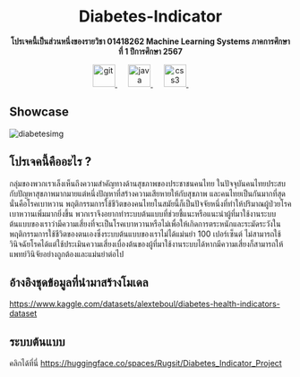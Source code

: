 <h1 align="center">Diabetes-Indicator</h1>
<p align="center"><b>โปรเจคนี้เป็นส่วนหนึ่งของรายวิชา 01418262 Machine Learning Systems ภาคการศึกษาที่ 1 ปีการศึกษา 2567</b></p>

<p align="center">
<a href="https://www.python.org/" target="_blank" rel="noreferrer"> <img src="https://upload.wikimedia.org/wikipedia/commons/thumb/c/c3/Python-logo-notext.svg/701px-Python-logo-notext.svg.png" alt="git" width="40" height="40"/> </a>
&nbsp;&nbsp;&nbsp;&nbsp;
<a href="https://jupyter.org/" target="_blank" rel="noreferrer"> <img src="https://upload.wikimedia.org/wikipedia/commons/thumb/3/38/Jupyter_logo.svg/1200px-Jupyter_logo.svg.png" alt="java" width="40" height="40"/> </a>
&nbsp;&nbsp;&nbsp;&nbsp;
<a href="https://huggingface.co/" target="_blank" rel="noreferrer"> <img src="https://cdn.worldvectorlogo.com/logos/huggingface-2.svg" alt="css3" width="40" height="40"/> </a>
&nbsp;&nbsp;&nbsp;&nbsp;
&nbsp;&nbsp;&nbsp;&nbsp;
</p>

## Showcase
![diabetesimg](https://github.com/user-attachments/assets/9ecb5ed2-7124-4fc0-902c-cd69feb70b84)

## โปรเจคนี้คืออะไร ?
กลุ่มของพวกเราเล็งเห็นถึงความสำคัญทางด้านสุขภาพของประชาชนคนไทย ในปัจจุบันคนไทยประสบกับปัญหาสุขภาพมากมายแต่หนึ่งปัญหาที่สร้างความเสียหายให้กับสุขภาพ และคนไทยเป็นกันมากที่สุดนั่นคือโรคเบาหวาน พฤติกรรมการใช้ชีวิตของคนไทยในสมัยนี้ก็เป็นปัจจัยหนึ่งที่ทำให้ปริมาณผู้ป่วยโรคเบาหวานเพิ่มมากยิ่งขึ้น พวกเราจึงอยากทำระบบต้นแบบที่ช่วยชี้แนะหรือแนะนำผู้ที่มาใช้งานระบบต้นแบบของเราว่ามีความเสี่ยงที่จะเป็นโรคเบาหวานหรือไม่เพื่อให้เกิดการตระหนักและระมัดระวังในพฤติกรรมการใช้ชีวิตของตนเองซึ่งระบบต้นแบบของเราไม่ได้แม่นยำ 100 เปอร์เซ็นต์ ไม่สามารถใช้วินิจฉัยโรคได้แต่ใช้ประเมินความเสี่ยงเบื่องต้นของผู้ที่มาใช้งานระบบได้หากมีความเสี่ยงก็สามารถให้แพทย์วินิจัยอย่างถูกต้องและแม่นยำต่อไป

## อ้างอิงชุดข้อมูลที่นำมาสร้างโมเดล
https://www.kaggle.com/datasets/alexteboul/diabetes-health-indicators-dataset
## ระบบต้นแบบ
คลิกได้ที่นี่ https://huggingface.co/spaces/Rugsit/Diabetes_Indicator_Project
